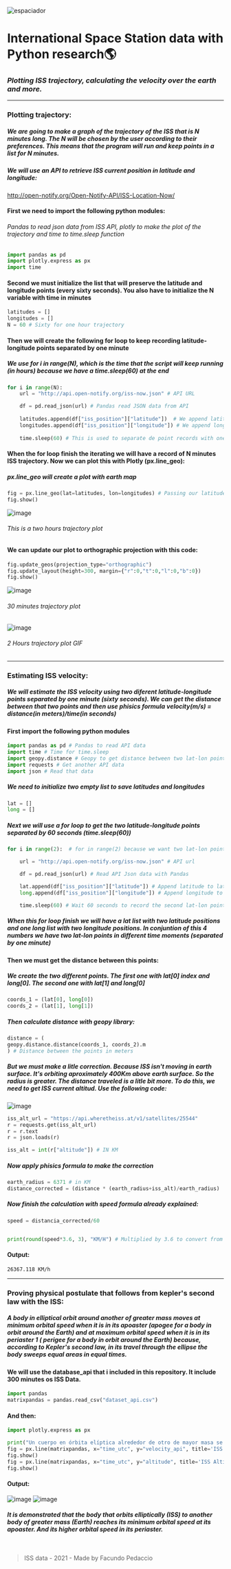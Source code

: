 ![espaciador](https://i.imgur.com/ugx3vyl.jpg)

# International Space Station data with Python research:earth_americas:

### _Plotting ISS trajectory, calculating the velocity over the earth and more._

---

### **Plotting trajectory:**
##### _We are going to make a graph of the trajectory of the ISS that is N minutes long. The N will be chosen by the user according to their preferences. This means that the program will run and keep points in a list for N minutes._

##### We will use an API to retrieve ISS current position in latitude and longitude:
http://open-notify.org/Open-Notify-API/ISS-Location-Now/



#### First we need to import the following python modules:
###### _Pandas to read json data from ISS API, plotly to make the plot of the trajectory and time to time.sleep function_
```py
import pandas as pd
import plotly.express as px
import time
```

#### Second we must initialize the list that will preserve the latitude and longitude points (every sixty seconds). You also have to initialize the N variable with time in minutes


```py
latitudes = []
longitudes = []
N = 60 # Sixty for one hour trajectory
```

#### Then we will create the following for loop to keep recording latitude-longitude points separated by one minute
##### _We use for i in range(N), which is the time that the script will keep running (in hours) because we have a time.sleep(60) at the end_


```py
for i in range(N):  
    url = "http://api.open-notify.org/iss-now.json" # API URL

    df = pd.read_json(url) # Pandas read JSON data from API
    
    latitudes.append(df["iss_position"]["latitude"])  # We append latitude ISS position to latitudes list
    longitudes.append(df["iss_position"]["longitude"]) # We append longitude ISS position to longitudes list
    
    time.sleep(60) # This is used to separate de point records with one minute
```

#### When the for loop finish the iterating we will have a record of N minutes ISS trajectory. Now we can plot this with Plotly (px.line_geo):
##### _px.line_geo will create a plot with earth map_
```py
fig = px.line_geo(lat=latitudes, lon=longitudes) # Passing our latitudes and longitudes list as parameter
fig.show()  
```
![image](https://user-images.githubusercontent.com/80207106/137491882-9f2c82f2-f68c-4d84-833e-49baa44bdbc1.png)
###### _This is a two hours trajectory plot_

#### We can update our plot to orthographic projection with this code:
```py
fig.update_geos(projection_type="orthographic")
fig.update_layout(height=300, margin={"r":0,"t":0,"l":0,"b":0})
fig.show()  
```
![image](https://user-images.githubusercontent.com/80207106/137492413-bb3b060d-f560-4956-a321-66e56e4d7a6b.png)
###### _30 minutes trajectory plot_

![image](https://i.imgur.com/BtMkiG6.gif)

###### _2 Hours trajectory plot GIF_
---
### **Estimating ISS velocity:**

#####  _We will estimate the ISS velocity using two diferent latitude-longitude points separated by one minute (sixty seconds). We can get the distance between that two points and then use phisics formula velocity(m/s) = distance(in meters)/time(in seconds)_


#### First import the following python modules

```py
import pandas as pd # Pandas to read API data
import time # Time for time.sleep
import geopy.distance # Geopy to get distance between two lat-lon points
import requests # Get another API data
import json # Read that data
```

##### _We need to initialize two empty list to save latitudes and longitudes_


```py
lat = []
long = []
```

##### _Next we will use a for loop to get the two latitude-longitude points separated by 60 seconds (time.sleep(60))_


```py
for i in range(2):  # for in range(2) because we want two lat-lon points

    url = "http://api.open-notify.org/iss-now.json" # API url

    df = pd.read_json(url) # Read API Json data with Pandas

    lat.append(df["iss_position"]["latitude"]) # Append latitude to lat list
    long.append(df["iss_position"]["longitude"]) # Append longitude to long list

    time.sleep(60) # Wait 60 seconds to record the second lat-lon point
```

##### _When this for loop finish we will have a lat list with two latitude positions and one long list with two longitude positions. In conjuntion of this 4 numbers we have two lat-lon points in different time moments (separated by one minute)_

#### Then we must get the distance between this points:

##### _We create the two different points. The first one with lat[0] index and long[0]. The second one with lat[1] and long[0]_

```py
coords_1 = (lat[0], long[0]) 
coords_2 = (lat[1], long[1])
```

##### _Then calculate distance with geopy library:_

```py
distance = (
geopy.distance.distance(coords_1, coords_2).m
) # Distance between the points in meters
```

##### _But we must make a litle correction. Because ISS isn't moving in earth surface. It's orbiting aproximately 400Km above earth surface. So the radius is greater. The distance traveled is a litle bit more. To do this, we need to get ISS current altitud. Use the following code:_


![image](https://i.imgur.com/jDZATbD.png)

```py
iss_alt_url = "https://api.wheretheiss.at/v1/satellites/25544"
r = requests.get(iss_alt_url)
r = r.text
r = json.loads(r)

iss_alt = int(r["altitude"]) # IN KM
```

##### _Now apply phisics formula to make the correction_


```py
earth_radius = 6371 # in KM
distance_corrected = (distance * (earth_radius+iss_alt)/earth_radius)
```

##### Now finish the calculation with speed formula already explained:

```py
speed = distancia_corrected/60 


print(round(speed*3.6, 3), "KM/H") # Multiplied by 3.6 to convert from m/s to km/h. Rounded by 3.
```
#### Output:
```
26367.118 KM/h
```

---
### **Proving physical postulate that follows from kepler's second law with the ISS:**

##### _A body in elliptical orbit around another of greater mass moves at minimum orbital speed when it is in its apoaster (apogee for a body in orbit around the Earth) and at maximum orbital speed when it is in its periaster 1 ( perigee for a body in orbit around the Earth) because, according to Kepler's second law, in its travel through the ellipse the body sweeps equal areas in equal times._

#### We will use the database_api that i included in this repository. It include 300 minutes os ISS Data.
```py
import pandas
matrixpandas = pandas.read_csv("dataset_api.csv")
```

#### And then:
```py
import plotly.express as px

print("Un cuerpo en órbita elíptica alrededor de otro de mayor masa se mueve a la mínima velocidad orbital cuando se encuentra en su apoastro (apogeo para un cuerpo en órbita alrededor de la Tierra) y a la máxima velocidad orbital cuando se encuentra en su periastro 1​ (perigeo para un cuerpo en órbita alrededor de la Tierra) debido a que, según la segunda ley de Kepler, en su recorrido por la elipse el cuerpo barre áreas iguales en tiempos iguales.")
fig = px.line(matrixpandas, x="time_utc", y="velocity_api", title='ISS Velocity cycle')
fig.show()
fig = px.line(matrixpandas, x="time_utc", y="altitude", title='ISS Altitude cycle')
fig.show()
```
#### Output:
![image](https://i.imgur.com/SNlCwej.png) ![image](https://i.imgur.com/rvvlRKK.png)

#### _It is demonstrated that the body that orbits elliptically (ISS) to another body of greater mass (Earth) reaches its minimum orbital speed at its apoaster. And its higher orbital speed in its periaster._

<br>

> ISS data - 2021 - Made by Facundo Pedaccio

